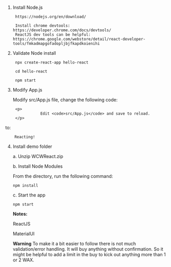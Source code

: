 1. Install Node.js

		
		https://nodejs.org/en/download/
		
		Install chrome devtools: https://developer.chrome.com/docs/devtools/
		ReactJS dev tools can be helpful: https://chrome.google.com/webstore/detail/react-developer-tools/fmkadmapgofadopljbjfkapdkoienihi

2. Validate Node install

		npx create-react-app hello-react
		 
		cd hello-react
		 
		npm start



3. Modify App.js

	Modify src/App.js file, change the following code:

		<p>
		           Edit <code>src/App.js</code> and save to reload.
		</p>

to:

		Reacting!


4.  Install demo folder

	a. Unzip WCWReact.zip	
	
	b. Install Node Modules
	
	From the directory, run the following command:
	
	 	npm install

	c. Start the app
	
		npm start
	
	
	**Notes:**
	
	ReactJS
	
	MaterialUI
	
	**Warning**
	To make it a bit easier to follow there is not much validation/error handling.  It will buy anything without confirmation.  So it might be helpful to add a limit in the buy to kick out anything more than 1 or 2 WAX.
	